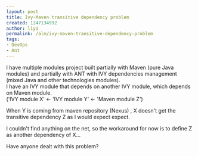 ```yaml
---
layout: post
title: Ivy-Maven transitive dependency problem
created: 1247134992
author: liya
permalink: /alm/ivy-maven-transitive-dependency-problem
tags:
- DevOps
- Ant
---
```

<p>I have multiple modules project built partially with Maven (pure Java modules) and partially with ANT with IVY dependencies management (mixed Java and other technologies modules).<br />
I have an IVY module that depends on another IVY module, which depends on Maven module.<br />
('IVY module X' &lt;- 'IVY module Y' &lt;- 'Maven module Z')</p>
<p>When Y is coming from maven repository (Nexus) , X doesn't get the transitive dependency Z as I would expect expect.</p>
<p>I couldn't find anything on the net, so the workaround for now is to define Z as another dependency of X...</p>
<p>Have anyone dealt with this problem?</p>
